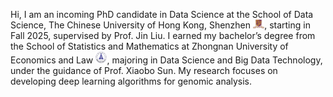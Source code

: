 Hi, I am an incoming PhD candidate in Data Science at the School of Data Science, The Chinese University of Hong Kong, Shenzhen <img src='./images/cuhksz_logo.png' style='width: 1.3em;'>, starting in Fall 2025, supervised by Prof. Jin Liu. I earned my bachelor’s degree from the School of Statistics and Mathematics at Zhongnan University of Economics and Law <img src='./images/zuel_logo.png' style='width: 1.3em;'>, majoring in Data Science and Big Data Technology, under the guidance of Prof. Xiaobo Sun. My research focuses on developing deep learning algorithms for genomic analysis.
